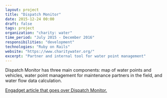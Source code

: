 ```yaml
---
layout: project
title: "Dispatch Monitor"
date: 2015-12-24 00:00
draft: false
tags: project
organization: "charity: water"
time_period: "July 2015 - December 2016"
responsibilities: "development"
technologies: "Ruby on Rails"
website: "https://www.charitywater.org/"
excerpt: "Partner and internal tool for water point management"
---
```


Dispatch Monitor has three main components: map of water points and
vehicles, water point management for maintenance partners in the field, and
water flow data calculation.

[Engadget
article that goes over Dispatch Monitor.](http://www.engadget.com/2016/03/03/charity-water-puts-google-and-vr-to-good-use/)
